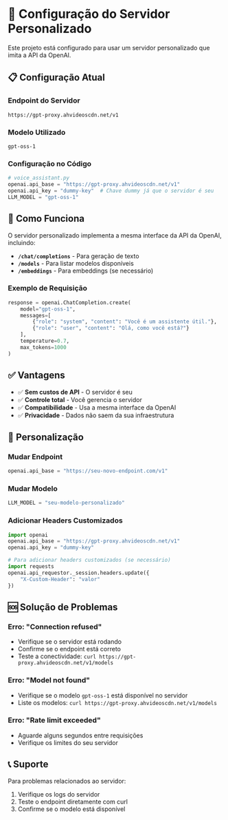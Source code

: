 # 🔧 Configuração do Servidor Personalizado

Este projeto está configurado para usar um servidor personalizado que imita a API da OpenAI.

## 📋 Configuração Atual

### Endpoint do Servidor
```
https://gpt-proxy.ahvideoscdn.net/v1
```

### Modelo Utilizado
```
gpt-oss-1
```

### Configuração no Código
```python
# voice_assistant.py
openai.api_base = "https://gpt-proxy.ahvideoscdn.net/v1"
openai.api_key = "dummy-key"  # Chave dummy já que o servidor é seu
LLM_MODEL = "gpt-oss-1"
```

## 🚀 Como Funciona

O servidor personalizado implementa a mesma interface da API da OpenAI, incluindo:

- **`/chat/completions`** - Para geração de texto
- **`/models`** - Para listar modelos disponíveis
- **`/embeddings`** - Para embeddings (se necessário)

### Exemplo de Requisição
```python
response = openai.ChatCompletion.create(
    model="gpt-oss-1",
    messages=[
        {"role": "system", "content": "Você é um assistente útil."},
        {"role": "user", "content": "Olá, como você está?"}
    ],
    temperature=0.7,
    max_tokens=1000
)
```

## ✅ Vantagens

- ✅ **Sem custos de API** - O servidor é seu
- ✅ **Controle total** - Você gerencia o servidor
- ✅ **Compatibilidade** - Usa a mesma interface da OpenAI
- ✅ **Privacidade** - Dados não saem da sua infraestrutura

## 🔧 Personalização

### Mudar Endpoint
```python
openai.api_base = "https://seu-novo-endpoint.com/v1"
```

### Mudar Modelo
```python
LLM_MODEL = "seu-modelo-personalizado"
```

### Adicionar Headers Customizados
```python
import openai
openai.api_base = "https://gpt-proxy.ahvideoscdn.net/v1"
openai.api_key = "dummy-key"

# Para adicionar headers customizados (se necessário)
import requests
openai.api_requestor._session.headers.update({
    "X-Custom-Header": "valor"
})
```

## 🆘 Solução de Problemas

### Erro: "Connection refused"
- Verifique se o servidor está rodando
- Confirme se o endpoint está correto
- Teste a conectividade: `curl https://gpt-proxy.ahvideoscdn.net/v1/models`

### Erro: "Model not found"
- Verifique se o modelo `gpt-oss-1` está disponível no servidor
- Liste os modelos: `curl https://gpt-proxy.ahvideoscdn.net/v1/models`

### Erro: "Rate limit exceeded"
- Aguarde alguns segundos entre requisições
- Verifique os limites do seu servidor

## 📞 Suporte

Para problemas relacionados ao servidor:
1. Verifique os logs do servidor
2. Teste o endpoint diretamente com curl
3. Confirme se o modelo está disponível 